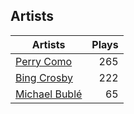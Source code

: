 ## Artists
Artists | Plays 
----- | -----: 
[Perry Como](/artists/perry-como-197) | 265
[Bing Crosby](/artists/bing-crosby-1864) | 222
[Michael Bublé](/artists/michael-buble-58319) | 65

